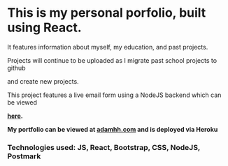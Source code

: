 <h1> This is my personal porfolio, built using React. </h1>
<p> It features information about myself, my education, and past projects.</p>
<p> Projects will continue to be uploaded as I migrate past school projects to github </p>
<p> and create new projects.</p>
<p> This project features a live email form using a NodeJS backend which can be viewed</p>
<p> <strong><a href="github.com/adamhh/my-react-profile-backend deployed">here</a>.</p>
<p> My portfolio can be viewed at <strong><a href="adamhh.com">adamhh.com</a></strong> and is deployed via Heroku</p>
<h3> Technologies used: JS, React, Bootstrap, CSS, NodeJS, Postmark </h3>
